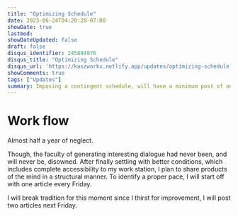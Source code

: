 ```yaml
---
title: "Optimizing Schedule"
date: 2023-06-24T04:20:28-07:00
showDate: true
lastmod: 
showDateUpdated: false
draft: false
disqus_identifier: 245894976
disqus_title: "Optimizing Schedule"
disqus_url: 'https://kaszworkx.netlify.app/updates/optimizing-schedule'
showComments: true
tags: ["Updates"]
summary: Imposing a contingent schedule, will have a minimum post of one every Friday.
---
```

# Work flow 

Almost half a year of neglect.

Though, the faculty of generating interesting dialogue had never been, and will never be, disowned. After finally settling with better conditions, which includes complete accessibility to my work station, I plan to share products of the mind in a structural manner. To identify a proper pace, I will start off with one article every Friday. 

I will break tradition for this moment since I thirst for improvement, I will post two articles next Friday.
